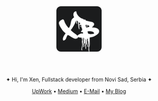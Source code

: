 <div align="center" dir="auto">
  <br>
  <br>
  <br>
  <br>
  <br>
  <a href="https://xenbel.com/" rel="nofollow">
    <img width="120" height="120" src="https://github.com/XenMars/XenMars/blob/main/xenbLogo.png" style="max-width: 100%; border-radius: 12px;">
  </a>
  <br>
  <p dir="auto">
  </p>
  <br>
  <br>
<p dir="auto">✦ Hi, I'm Xen, Fullstack developer from Novi Sad, Serbia ✦</p>
<p dir="auto">
    <a href="https://www.upwork.com/freelancers/kseniiabeliaeva/" rel="nofollow">UpWork</a> • 
    <a href="https://medium.com/@xenbel" rel="nofollow">Medium</a> • 
    <a href="mailto:hello@xenbel.com">E-Mail</a> • 
    <a href="https://xenbel.com/blog/" rel="nofollow">My Blog</a>
  </p>
  <br>
  <br>
  <br>
  <br>
  <br>
  <br>
  <br>
  <br>
  <br>
</div>
